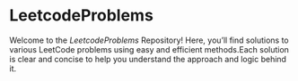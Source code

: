 # LeetcodeProblems
Welcome to the *LeetcodeProblems* Repository! Here, you’ll find solutions to various LeetCode problems using easy and efficient methods.Each solution is clear and concise to help you understand the approach and logic behind it.
